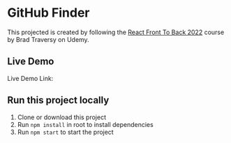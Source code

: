 # GitHub Finder

This projected is created by following the [React Front To Back 2022](https://www.udemy.com/course/react-front-to-back-2022/) course by Brad Traversy on Udemy.

## Live Demo
Live Demo Link: 

## Run this project locally
1. Clone or download this project
2. Run `npm install` in root to install dependencies
3. Run `npm start` to start the project
